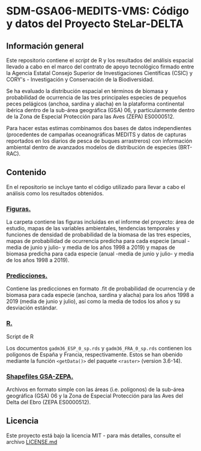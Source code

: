 # SDM-GSA06-MEDITS-VMS: Código y datos del Proyecto SteLar-DELTA

## Información general 
Este repositorio contiene el *script* de R y los resultados del análisis espacial llevado a cabo en el marco del contrato de apoyo tecnológico firmado entre la Agencia Estatal Consejo Superior de Investigaciones Científicas (CSIC) y CORY's - Investigación y Conservación de la Biodiversidad.

Se ha evaluado la distribución espacial en términos de biomasa y probabilidad de ocurrencia de las tres principales especies de pequeños peces pelágicos (anchoa, sardina y alacha) en la plataforma continental ibérica dentro de la sub-área geográfica (GSA) 06, y particularmente dentro de la Zona de Especial Protección para las Aves (ZEPA) ES0000512.

Para hacer estas estimas combinamos dos bases de datos independientes (procedentes de campañas oceanográficas MEDITS y datos de capturas reportados en los diarios de pesca de buques arrastreros) con información ambiental dentro de avanzados modelos de distribución de especies (BRT-RAC).

## Contenido

En el repositorio se incluye tanto el código utilizado para llevar a cabo el análisis como los resultados obtenidos.

### [**Figuras.**](Figuras)

La carpeta contiene las figuras incluidas en el informe del proyecto: área de estudio, mapas de las variables ambientales, tendencias temporales y funciones de densidad de probabilidad de la biomasa de las tres especies, mapas de probabilidad de ocurrencia predicha para cada especie (anual -media de junio y julio- y media de los años 1998 a 2019) y mapas de biomasa predicha para cada especie (anual -media de junio y julio- y media de los años 1998 a 2019).

### [**Predicciones.**](Predicciones)

Contiene las predicciones en formato .fit de probabilidad de ocurrencia y de biomasa para cada especie (anchoa, sardina y alacha) para los años 1998 a 2019 (media de junio y julio), así como la media de todos los años y su desviación estándar.

### [**R.**](R)

Script de R

Los documentos `gadm36_ESP_0_sp.rds` y `gadm36_FRA_0_sp.rds` contienen los polígonos de España y Francia, respectivamente. Estos se han obenido mediante la función <code>&lt;getData()&gt;</code> del paquete <code>&lt;raster&gt;</code> (version 3.6-14).

### [**Shapefiles GSA-ZEPA.**](Shapefiles%20GSA-ZEPA)

Archivos en formato simple con las áreas (i.e. polígonos) de la sub-área geográfica (GSA) 06 y la Zona de Especial Protección para las Aves del Delta del Ebro (ZEPA ES0000512).


## Licencia

Este proyecto está bajo la licencia MIT - para más detalles, consulte el archivo [LICENSE.md](LICENSE.md)

